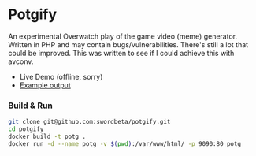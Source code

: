 # Potgify

An experimental Overwatch play of the game video (meme) generator.
Written in PHP and may contain bugs/vulnerabilities. There's still a lot that could be improved.
This was written to see if I could achieve this with avconv.

- Live Demo (offline, sorry)
- [Example output][2]

### Build & Run

```bash
git clone git@github.com:swordbeta/potgify.git
cd potgify
docker build -t potg .
docker run -d --name potg -v $(pwd):/var/www/html/ -p 9090:80 potg
```
[2]: https://swordbeta.com/out.mp4
